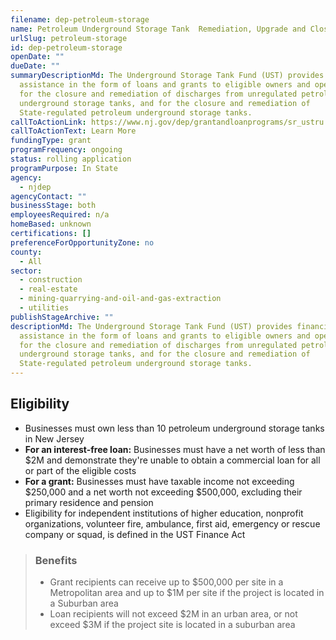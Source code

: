 ```yaml
---
filename: dep-petroleum-storage
name: Petroleum Underground Storage Tank  Remediation, Upgrade and Closure Fund
urlSlug: petroleum-storage
id: dep-petroleum-storage
openDate: ""
dueDate: ""
summaryDescriptionMd: The Underground Storage Tank Fund (UST) provides financial
  assistance in the form of loans and grants to eligible owners and operators
  for the closure and remediation of discharges from unregulated petroleum
  underground storage tanks, and for the closure and remediation of
  State-regulated petroleum underground storage tanks.
callToActionLink: https://www.nj.gov/dep/grantandloanprograms/sr_ustru.htm
callToActionText: Learn More
fundingType: grant
programFrequency: ongoing
status: rolling application
programPurpose: In State
agency:
  - njdep
agencyContact: ""
businessStage: both
employeesRequired: n/a
homeBased: unknown
certifications: []
preferenceForOpportunityZone: no
county:
  - All
sector:
  - construction
  - real-estate
  - mining-quarrying-and-oil-and-gas-extraction
  - utilities
publishStageArchive: ""
descriptionMd: The Underground Storage Tank Fund (UST) provides financial
  assistance in the form of loans and grants to eligible owners and operators
  for the closure and remediation of discharges from unregulated petroleum
  underground storage tanks, and for the closure and remediation of
  State-regulated petroleum underground storage tanks.
---
```


## Eligibility

- Businesses must own less than 10 petroleum underground storage tanks in New Jersey
- **For an interest-free loan:** Businesses must have a net worth of less than $2M and demonstrate they're unable to obtain a commercial loan for all or part of the eligible costs
- **For a grant:** Businesses must have taxable income not exceeding $250,000 and a net worth not exceeding $500,000, excluding their primary residence and pension
- Eligibility for independent institutions of higher education, nonprofit organizations, volunteer fire, ambulance, first aid, emergency or rescue company or squad, is defined in the UST Finance Act

> ### Benefits
>
> - Grant recipients can receive up to $500,000 per site in a Metropolitan area and up to $1M per site if the project is located in a Suburban area
> - Loan recipients will not exceed $2M in an urban area, or not exceed $3M if the project site is located in a suburban area
